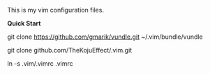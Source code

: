 This is my vim configuration files.

<b>Quick Start</b>

  git clone https://github.com/gmarik/vundle.git ~/.vim/bundle/vundle


  git clone github.com/TheKojuEffect/.vim.git

  ln -s .vim/.vimrc .vimrc
